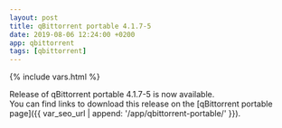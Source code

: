 ```yaml
---
layout: post
title: qBittorrent portable 4.1.7-5
date: 2019-08-06 12:24:00 +0200
app: qbittorrent
tags: [qbittorrent]
---
```

{% include vars.html %}

Release of qBittorrent portable 4.1.7-5 is now available.<br />
You can find links to download this release on the [qBittorrent portable page]({{ var_seo_url | append: '/app/qbittorrent-portable/' }}).